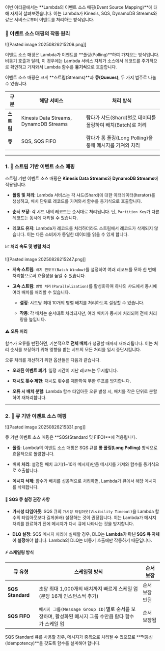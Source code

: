 
이번 아티클에서는 **Lambda의 이벤트 소스 매핑(Event Source Mapping)**에 대해 자세히 살펴보겠습니다. 이는 Lambda가 Kinesis, SQS, DynamoDB Streams와 같은 서비스로부터 이벤트를 처리하는 방식입니다.

### 📜 이벤트 소스 매핑의 작동 원리

![[Pasted image 20250826215209.png]]

이벤트 소스 매핑은 Lambda가 이벤트를 **폴링(Polling)**하여 가져오는 방식입니다. 비동기 호출과 달리, 이 경우에는 Lambda 서비스 자체가 소스에서 레코드를 주기적으로 확인하고 가져와서 Lambda 함수를 **동기식**으로 호출합니다.

이벤트 소스 매핑은 크게 **스트림(Streams)**과 **큐(Queues)**, 두 가지 범주로 나눌 수 있습니다.

|구분|해당 서비스|처리 방식|
|---|---|---|
|**스트림**|Kinesis Data Streams, DynamoDB Streams|람다가 샤드(Shard)별로 데이터를 폴링하여 배치(Batch)로 처리|
|**큐**|SQS, SQS FIFO|람다가 롱 폴링(Long Polling)을 통해 메시지를 가져와 처리|

---

### 1. 🌊 스트림 기반 이벤트 소스 매핑

스트림 기반 이벤트 소스 매핑은 **Kinesis Data Streams**와 **DynamoDB Streams**에 적용됩니다.

- **폴링 및 처리**: Lambda 서비스는 각 샤드(Shard)에 대한 이터레이터(Iterator)를 생성하고, 배치 단위로 레코드를 가져와서 함수를 동기식으로 호출합니다.
    
- **순서 보장**: 각 샤드 내의 레코드는 순서대로 처리됩니다. 단, `Partition Key`가 다른 레코드는 동시에 처리될 수 있습니다.
    
- **레코드 유지**: Lambda가 레코드를 처리하더라도 스트림에서 레코드가 삭제되지 않습니다. 이는 다른 소비자가 동일한 데이터를 읽을 수 있게 합니다.

#### 📈 처리 속도 및 병렬 처리

![[Pasted image 20250826215247.png]]

- **저속 스트림**: `배치 윈도우(Batch Window)`를 설정하여 여러 레코드를 모아 한 번에 처리함으로써 효율성을 높일 수 있습니다.
    
- **고속 스트림**: `병렬 처리(Parallelization)`를 활성화하여 하나의 샤드에서 동시에 여러 배치를 처리할 수 있습니다.
    
    - **설정**: 샤드당 최대 10개의 병렬 배치를 처리하도록 설정할 수 있습니다.
        
    - **작동**: 각 배치는 순서대로 처리되지만, 여러 배치가 동시에 처리되어 전체 처리량을 높입니다.

#### ⚠️ 오류 처리

함수가 오류를 반환하면, 기본적으로 **전체 배치**가 성공할 때까지 재처리됩니다. 이는 처리 순서를 보장하기 위해 영향을 받는 샤드의 모든 처리를 일시 중단시킵니다.

오류 처리를 개선하기 위한 옵션들은 다음과 같습니다.

- **오래된 이벤트 폐기**: 일정 시간이 지난 레코드는 무시합니다.
    
- **재시도 횟수 제한**: 재시도 횟수를 제한하여 무한 루프를 방지합니다.
    
- **오류 시 배치 분할**: Lambda 함수 타임아웃 오류 발생 시, 배치를 작은 단위로 분할하여 재처리합니다.

---

### 2. 📨 큐 기반 이벤트 소스 매핑

![[Pasted image 20250826215331.png]]

큐 기반 이벤트 소스 매핑은 **SQS(Standard 및 FIFO)**에 적용됩니다.

- **폴링**: Lambda의 이벤트 소스 매핑은 SQS 큐를 **롱 폴링(Long Polling)** 방식으로 효율적으로 폴링합니다.
    
- **배치 처리**: 설정된 배치 크기(1~10개 메시지)만큼 메시지를 가져와 함수를 동기식으로 호출합니다.
    
- **메시지 삭제**: 함수가 배치를 성공적으로 처리하면, Lambda가 큐에서 해당 메시지를 삭제합니다.

#### 📝 SQS 큐 설정 권장 사항

- **가시성 타임아웃**: SQS 큐의 `가시성 타임아웃(Visibility Timeout)`을 Lambda 함수의 타임아웃보다 길게(6배) 설정하는 것이 권장됩니다. 이는 Lambda가 메시지 처리를 완료하기 전에 메시지가 다시 큐에 나타나는 것을 방지합니다.
    
- **DLQ 설정**: SQS 메시지 처리에 실패할 경우, DLQ는 **Lambda가 아닌 SQS 큐 자체에 설정**해야 합니다. Lambda의 DLQ는 비동기 호출에만 작동하기 때문입니다.

#### ⚡️ 스케일링 방식

|큐 유형|스케일링 방식|순서 보장|
|---|---|---|
|**SQS Standard**|초당 최대 1,000개의 배치까지 빠르게 스케일 업(분당 16개 인스턴스씩 추가)|순서 보장 안됨|
|**SQS FIFO**|`메시지 그룹(Message Group ID)`별로 순서를 보장하며, 활성화된 메시지 그룹 수만큼 람다 함수가 스케일 업|순서 보장됨|

SQS Standard 큐를 사용할 경우, 메시지가 중복으로 처리될 수 있으므로 **멱등성(Idempotency)**을 갖도록 함수를 설계해야 합니다.